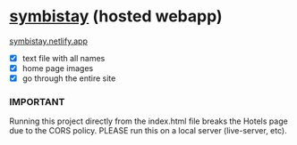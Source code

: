 # [symbistay](symbistay.netlify.app) (hosted webapp)
[symbistay.netlify.app](symbistay.netlify.app)

- [x] text file with all names
- [x] home page images
- [x] go through the entire site

### IMPORTANT
Running this project directly from the index.html file breaks the Hotels page due to the CORS policy.
PLEASE run this on a local server (live-server, etc).
